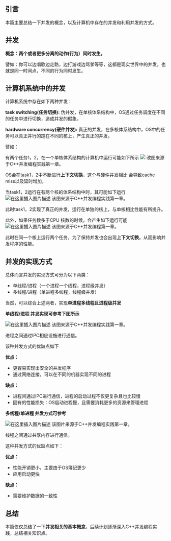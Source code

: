 ##  引言
本篇主要总结一下并发的概念，以及计算机中存在的并发和利用并发的方式。

##  并发
**概念：两个或者更多分离的动作(行为）同时发生。**

譬如：你可以边唱歌边走路，边打游戏边骂爹等等，这都是现实世界中的并发。也就是同一时间点，不同的行为同时发生。

##  计算机系统中的并发

计算机系统中存在如下两种并发：

**task switching(任务切换):**  伪并发，在单核体系结构中，OS通过任务调度在不同的任务中进行切换，造成并发的假象。

**hardware concurrency(硬件并发):** 真正的并发，在多核体系结构中，OS中的任务可以真正并行的跑在不同的核上，产生真正的并发。

譬如：

有两个任务1，2，在一个单核体系结构的计算机中运行可能如下所示
![](https://img-blog.csdnimg.cn/5ea977f0c3274927baa81e6bf5c376ee.png?x-oss-process=image/watermark,type_ZmFuZ3poZW5naGVpdGk,shadow_10,text_aHR0cHM6Ly9ibG9nLmNzZG4ubmV0L3FsczMxNQ==,size_16,color_FFFFFF,t_70) 
改图来源于C++并发编程实践第一章。

OS会在task1，2中不断进行**上下文切换**，这个与硬件并发相比 会导致cache miss以及延时增加。

当task1，2运行在有两个核的体系结构中时，其可能如下运行
![在这里插入图片描述](https://img-blog.csdnimg.cn/2d24033e512a4b7591d8a5f4db987c6b.png?x-oss-process=image/watermark,type_ZmFuZ3poZW5naGVpdGk,shadow_10,text_aHR0cHM6Ly9ibG9nLmNzZG4ubmV0L3FsczMxNQ==,size_16,color_FFFFFF,t_70)
该图来源于C++并发编程实践第一章。

此时task1，2实现了真正的并发，运行在单独的核上，与单核相比性能有所提升。

此外，如果任务数多于CPU 核数的时候，会产生如下运行可能
![在这里插入图片描述](https://img-blog.csdnimg.cn/38c8a6911e614c54873b354c148a85e9.png?x-oss-process=image/watermark,type_ZmFuZ3poZW5naGVpdGk,shadow_10,text_aHR0cHM6Ly9ibG9nLmNzZG4ubmV0L3FsczMxNQ==,size_16,color_FFFFFF,t_70)
该图来源于C++并发编程第一章。

此时在同一个核上运行两个任务，为了保持并发也会出现**上下文切换**。从而影响并发程序的性能。

##  并发的实现方式
总体而言并发的实现方式可分为以下两类：

 - 单线程/进程（一个进程一个线程，进程级并发）
 - 多线程/进程（单进程多线程，线程级并发）

当然，可以综合上述两者，实现**单进程多线程且进程级并发**

**单线程/进程 并发实现可参考下图所示**

![在这里插入图片描述](https://img-blog.csdnimg.cn/2ef46667530740268de9d0727fc49767.png?x-oss-process=image/watermark,type_ZmFuZ3poZW5naGVpdGk,shadow_10,text_aHR0cHM6Ly9ibG9nLmNzZG4ubmV0L3FsczMxNQ==,size_16,color_FFFFFF,t_70)
该图来源于C++并发编程实践第一章。

进程之间通过IPC相应设施进行通信。

该种并发方式的优缺点如下

**优点：**

 - 更容易实现出安全的并发程序
 - 通过网络连接，可以在不同的机器实现不同的进程

**缺点：**

 - 进程间通过IPC进行通信，进程的启动过程不仅更复杂且也比较慢
 - 固有的性能损失：OS启动进程慢，且需要消耗更多的资源来管理进程

**多线程/单进程 并发方式可参考**

![在这里插入图片描述](https://img-blog.csdnimg.cn/f7986ce30a4145b9bcc642bbc03f1ac7.png?x-oss-process=image/watermark,type_ZmFuZ3poZW5naGVpdGk,shadow_10,text_aHR0cHM6Ly9ibG9nLmNzZG4ubmV0L3FsczMxNQ==,size_16,color_FFFFFF,t_70)
该图片来源于C++并发编程实践第一章。

线程之间通过共享内存进行通信。

这种并发方式的优缺点如下：

**优点：**

 - 性能开销更小，主要由于OS簿记更少
 - 应用启动更快

**缺点：**

 - 需要维护数据的一致性
 
 ##  总结
本篇仅仅总结了一下**并发相关的基本概念**，后续计划逐渐深入C++并发编程实践，总结相关知识点。
